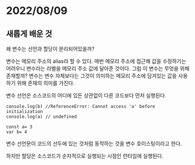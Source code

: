 # 2022/08/09

## 새롭게 배운 것

왜 변수는 선언과 할당이 분리되어있을까?

변수는 메모리 주소의 alias라 할 수 있다. 매번 메모리 주소에 접근해 값을 수정하기는 어려우니 변수라는 라벨을 메모리 주소 값에 달아준 것이다. 그럼 이 변수는 무엇을 위해 존재할까? 변수는 변수 자체보다는 그것이 의미하는 메모리 주소에 담겨있는 값을 사용하기 위해 존재의 의미를 가진다. 

변수 선언은 소스코드의 어디에 있든 상관없이 다른 코드보다 먼저 실행된다. 

```
console.log(b) //ReferenceError: Cannot access 'a' before initialization
console.log(a) // undefined

const a= 3
var b= 4

```

변수 선언문이 코드의 선두에 있는 것처럼 동작하는 것을 변수 호이스팅이라고 한다.

하지만 할당은 소스코드가 순차적으로 실행되는 시점인 런타임에 실행된다.
